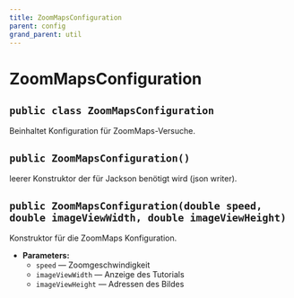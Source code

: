 ```yaml
---
title: ZoomMapsConfiguration
parent: config
grand_parent: util
---
```


# ZoomMapsConfiguration


## `public class ZoomMapsConfiguration`

Beinhaltet Konfiguration für ZoomMaps-Versuche.

## `public ZoomMapsConfiguration()`

leerer Konstruktor der für Jackson benötigt wird (json writer).

## `public ZoomMapsConfiguration(double speed, double imageViewWidth, double imageViewHeight)`

Konstruktor für die ZoomMaps Konfiguration.

 * **Parameters:**
   * `speed` — Zoomgeschwindigkeit
   * `imageViewWidth` — Anzeige des Tutorials
   * `imageViewHeight` — Adressen des Bildes
